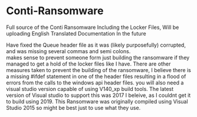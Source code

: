 # Conti-Ransomware
Full source of the Conti Ransomware Including the Locker Files, Will be uploading English Translated Documentation In the future

Have fixed the Queue header file as it was (likely purposefully) corrupted, and was missing several commas and semi colons.  
makes sense to prevent someone form just building the ransomware if they managed to get a hold of the locker files like I have. 
There are other measures taken to prevent the building of the ransomware, 
I believe there is a missing #ifdef statement in one of the header files resulting in a flood of errors from the calls to the 
windows api header files. you will also need a visual studio version capable of using V140_xp build tools.
The latest version of Visual studio to support this was 2017 I beleive, as I couldnt get it to build using 2019. 
This Ransomware was originally compiled using Visual Studio 2015 so might be best just to use what they use.
